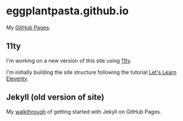 # eggplantpasta.github.io

My [GitHub Pages](http://eggplantpasta.github.io/).

## 11ty

I'm working on a new version of this site using [11ty](https://www.11ty.dev/).

I'm initially building the site structure following the tutorial [Let's Learn Eleventy](https://dev.to/psypher1/lets-learn-eleventy-1a67).

## Jekyll (old version of site)

My [walkthrough](http://eggplantpasta.github.io/articles/jekyll-and-github-pages/) of getting started with Jekyll on GitHub Pages.

